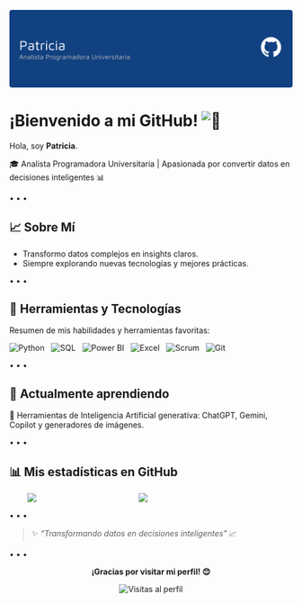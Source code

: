 
![Header](images/banner-2.png)

# ¡Bienvenido a mi GitHub! <picture><source srcset="https://fonts.gstatic.com/s/e/notoemoji/latest/1f44b/512.webp" type="image/webp"><img src="https://fonts.gstatic.com/s/e/notoemoji/latest/1f44b/512.gif" alt="👋" width="32" height="32"></picture>


Hola, soy **Patricia**. 

🎓 Analista Programadora Universitaria | Apasionada por convertir datos en decisiones inteligentes 📊

• • •

## 📈 Sobre Mí

- Transformo datos complejos en insights claros.  
- Siempre explorando nuevas tecnologías y mejores prácticas.  

• • •

## 🧰 Herramientas y Tecnologías

Resumen de mis habilidades y herramientas favoritas:

![Python](https://img.shields.io/badge/Python-3776AB?logo=python&logoColor=white) &nbsp;
![SQL](https://img.shields.io/badge/SQL-4479A1?logo=mysql&logoColor=white) &nbsp;
![Power BI](https://img.shields.io/badge/Power%20BI-F2C811?logo=power-bi&logoColor=black) &nbsp;
![Excel](https://img.shields.io/badge/Excel-217346?logo=microsoft-excel&logoColor=white) &nbsp;
![Scrum](https://img.shields.io/badge/Scrum-6DB33F?logo=scrumalliance&logoColor=white) &nbsp;
![Git](https://img.shields.io/badge/Git-F05032?logo=git&logoColor=white)  

• • •


## 🧩 Actualmente aprendiendo

🤖 Herramientas de Inteligencia Artificial generativa: ChatGPT, Gemini, Copilot y generadores de imágenes.

• • •


## 📊 Mis estadísticas en GitHub


<p align="center">
  <img src="https://github-readme-stats.vercel.app/api/top-langs/?username=by-pat&layout=compact&theme=tokyonight" width="36.5%" style="display:inline-block; vertical-align:top; margin-right:2%;" />
  <img src="https://github-readme-stats.vercel.app/api?username=by-pat&show_icons=true&theme=tokyonight&count_private=true" width="48%" style="display:inline-block; vertical-align:top;" />
</p>


• • •

> ✨ *“Transformando datos en decisiones inteligentes”* 📈


• • •


<p align="center">
    <strong>¡Gracias por visitar mi perfil! 😊</strong>
</p>

<p align="center">
    <img src="https://komarev.com/ghpvc/?username=patlpxD&style=for-the-badge&color=blue" alt="Visitas al perfil">
</p>

